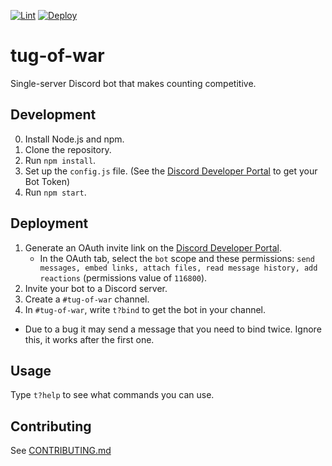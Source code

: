 [![Lint](https://github.com/ajivoin/tug-of-war/actions/workflows/lint.yml/badge.svg)](https://github.com/ajivoin/tug-of-war/actions/workflows/lint.yml) [![Deploy](https://github.com/ajivoin/tug-of-war/actions/workflows/deploy.yml/badge.svg)](https://github.com/ajivoin/tug-of-war/actions/workflows/deploy.yml)

# tug-of-war

Single-server Discord bot that makes counting competitive.

## Development

0. Install Node.js and npm.
1. Clone the repository.
2. Run `npm install`.
3. Set up the `config.js` file. (See the [Discord Developer Portal](https://discord.com/developers/applications/) to get your Bot Token)
4. Run `npm start`.

## Deployment

1. Generate an OAuth invite link on the [Discord Developer Portal](https://discord.com/developers/applications/).
    * In the OAuth tab, select the `bot` scope and these permissions: `send messages, embed links, attach files, read message history, add reactions` (permissions value of `116800`).
2. Invite your bot to a Discord server.
3. Create a `#tug-of-war` channel.
4. In `#tug-of-war`, write `t?bind` to get the bot in your channel.
  - Due to a bug it may send a message that you need to bind twice. Ignore this, it works after the first one.

## Usage

Type `t?help` to see what commands you can use.

## Contributing

See [CONTRIBUTING.md](/CONTRIBUTING.md)
